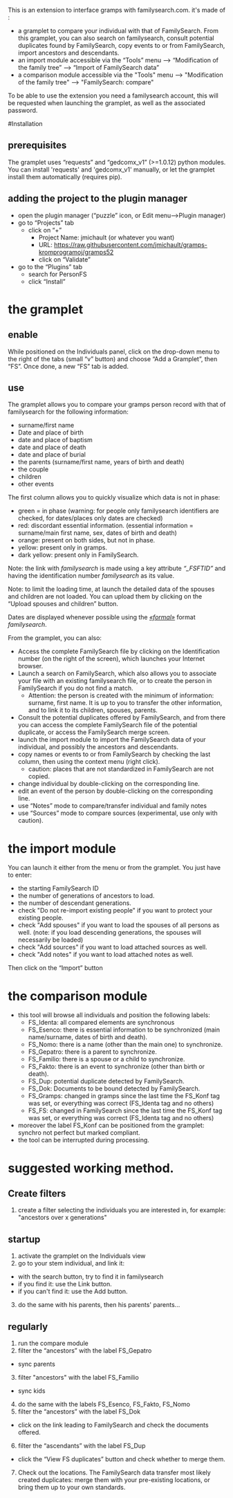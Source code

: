 This is an extension to interface gramps with familysearch.com. it's made of :

* a gramplet to compare your individual with that of FamilySearch. From this gramplet, you can also search on familysearch, consult potential duplicates found by FamilySearch, copy events to or from FamilySearch, import ancestors and descendants.
* an import module accessible via the “Tools” menu --> “Modification of the family tree” --> “Import of FamilySearch data”
* a comparison module accessible via the "Tools" menu --> "Modification of the family tree" --> "FamilySearch: compare"

To be able to use the extension you need a familysearch account, this will be requested when launching the gramplet, as well as the associated password.

#Installation
## prerequisites
The gramplet uses “requests” and “gedcomx\_v1” (>=1.0.12) python modules.  
You can install 'requests' and 'gedcomx\_v1' manually, or let the gramplet install them automatically (requires pip).  

## adding the project to the plugin manager
* open the plugin manager (“puzzle” icon, or Edit menu-->Plugin manager)
* go to “Projects” tab
   * click on “+”
     * Project Name: jmichault (or whatever you want)
     * URL: https://raw.githubusercontent.com/jmichault/gramps-kromprogramoj/gramps52
     * click on “Validate”
* go to the “Plugins” tab
   * search for PersonFS
   * click “Install”


# the gramplet
## enable
While positioned on the Individuals panel, click on the drop-down menu to the right of the tabs (small “v” button) and choose “Add a Gramplet”, then “FS”.
Once done, a new “FS” tab is added.

## use

The gramplet allows you to compare your gramps person record with that of familysearch for the following information:
* surname/first name
* Date and place of birth
* date and place of baptism
* date and place of death
* date and place of burial
* the parents (surname/first name, years of birth and death)
* the couple
* children
* other events

The first column allows you to quickly visualize which data is not in phase:
* green = in phase (warning: for people only familysearch identifiers are checked, for dates/places only dates are checked)
* red: discordant essential information. (essential information = surname/main first name, sex, dates of birth and death)
* orange: present on both sides, but not in phase.
* yellow: present only in gramps.
* dark yellow: present only in FamilySearch.

Note: the link with _familysearch_ is made using a key attribute _“\_FSFTID”_ and having the identification number _familysearch_ as its value.

Note: to limit the loading time, at launch the detailed data of the spouses and children are not loaded. You can upload them by clicking on the “Upload spouses and children” button.

Dates are displayed whenever possible using the [_«formal»_](https://github.com/FamilySearch/gedcomx/blob/master/specifications/date-format-specification.md) format _familysearch_.

From the gramplet, you can also:
* Access the complete FamilySearch file by clicking on the Identification number (on the right of the screen), which launches your Internet browser.
* Launch a search on FamilySearch, which also allows you to associate your file with an existing familysearch file, or to create the person in FamilySearch if you do not find a match.
  * Attention: the person is created with the minimum of information: surname, first name. It is up to you to transfer the other information, and to link it to its children, spouses, parents.
* Consult the potential duplicates offered by FamilySearch, and from there you can access the complete FamilySearch file of the potential duplicate, or access the FamilySearch merge screen.
* launch the import module to import the FamilySearch data of your individual, and possibly the ancestors and descendants.
* copy names or events to or from FamilySearch by checking the last column, then using the context menu (right click).
  * caution: places that are not standardized in FamilySearch are not copied.
* change individual by double-clicking on the corresponding line.
* edit an event of the person by double-clicking on the corresponding line.
* use “Notes” mode to compare/transfer individual and family notes
* use “Sources” mode to compare sources (experimental, use only with caution).

# the import module
You can launch it either from the menu or from the gramplet.
You just have to enter:
* the starting FamilySearch ID
* the number of generations of ancestors to load.
* the number of descendant generations.
* check "Do not re-import existing people" if you want to protect your existing people.
* check "Add spouses" if you want to load the spouses of all persons as well.
  (note: if you load descending generations, the spouses will necessarily be loaded)
* check "Add sources" if you want to load attached sources as well.
* check "Add notes" if you want to load attached notes as well.

Then click on the “Import” button

# the comparison module
* this tool will browse all individuals and position the following labels:
  * FS\_Identa: all compared elements are synchronous
  * FS\_Esenco: there is essential information to be synchronized (main name/surname, dates of birth and death).
  * FS\_Nomo: there is a name (other than the main one) to synchronize.
  * FS\_Gepatro: there is a parent to synchronize.
  * FS\_Familio: there is a spouse or a child to synchronize.
  * FS\_Fakto: there is an event to synchronize (other than birth or death).
  * FS\_Dup: potential duplicate detected by FamilySearch.
  * FS\_Dok: Documents to be bound detected by FamilySearch.
  * FS\_Gramps: changed in gramps since the last time the FS\_Konf tag was set, or everything was correct (FS\_Identa tag and no others)
  * FS\_FS: changed in FamilySearch since the last time the FS\_Konf tag was set, or everything was correct (FS\_Identa tag and no others)
* moreover the label FS\_Konf can be positioned from the gramplet: synchro not perfect but marked compliant.
* the tool can be interrupted during processing.

# suggested working method.
## Create filters
1. create a filter selecting the individuals you are interested in, for example: "ancestors over x generations"

## startup
1. activate the gramplet on the Individuals view
2. go to your stem individual, and link it:
  * with the search button, try to find it in familysearch
  * if you find it: use the Link button.
  * if you can't find it: use the Add button.
3. do the same with his parents, then his parents' parents...

## regularly
1. run the compare module
2. filter the “ancestors” with the label FS_Gepatro
  * sync parents
3. filter "ancestors" with the label FS_Familio
  * sync kids
4. do the same with the labels FS_Esenco, FS_Fakto, FS_Nomo
5. filter the “ancestors” with the label FS_Dok
  * click on the link leading to FamilySearch and check the documents offered.
6. filter the “ascendants” with the label FS_Dup
  * click the “View FS duplicates” button and check whether to merge them.
7. Check out the locations. The FamilySearch data transfer most likely created duplicates: merge them with your pre-existing locations, or bring them up to your own standards.

